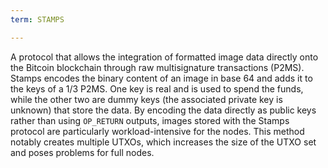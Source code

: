```yaml
---
term: STAMPS

---
```

A protocol that allows the integration of formatted image data directly onto the Bitcoin blockchain through raw multisignature transactions (P2MS). Stamps encodes the binary content of an image in base 64 and adds it to the keys of a 1/3 P2MS. One key is real and is used to spend the funds, while the other two are dummy keys (the associated private key is unknown) that store the data. By encoding the data directly as public keys rather than using `OP_RETURN` outputs, images stored with the Stamps protocol are particularly workload-intensive for the nodes. This method notably creates multiple UTXOs, which increases the size of the UTXO set and poses problems for full nodes.